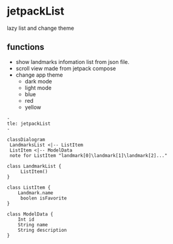 # jetpackList
lazy list and change theme

## functions
- show landmarks infomation list from json file.
- scroll view made from jetpack compose
- change app theme
    - dark mode 
    - light mode 
    - blue 
    - red
    - yellow

```mermaid
-
tle: jetpackList
-

classDialogram
 LandmarksList <|-- ListItem
 ListItem <|-- ModelData
 note for ListItem "landmark[0]\landmark[1]\landmark[2]..."

class LandmarkList {
     ListItem()
}

class ListItem {
    Landmark.name
     boolen isFavorite
}

class ModelData {
    Int id
    String name
    String description
}

```

